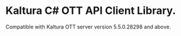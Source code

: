 # Kaltura C# OTT API Client Library.
Compatible with Kaltura OTT server version 5.5.0.28298 and above.
